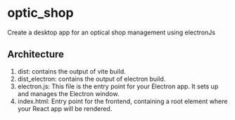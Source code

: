 # optic_shop
Create a desktop app for an optical shop management using electronJs

## Architecture
1. dist: contains the output of vite build.
2. dist_electron: contains the output of electron build.
3. electron.js: This file is the entry point for your Electron app. It sets up and manages the Electron window.
3. index.html: Entry point for the frontend, containing a root element where your React app will be rendered.